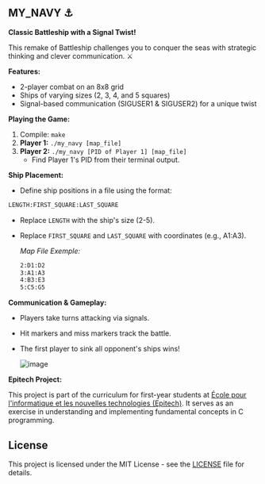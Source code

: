 ## MY_NAVY ⚓

**Classic Battleship with a Signal Twist!**

This remake of Battleship challenges you to conquer the seas with strategic thinking and clever communication. ⚔️

**Features:**

* 2-player combat on an 8x8 grid
* Ships of varying sizes (2, 3, 4, and 5 squares)
* Signal-based communication (SIGUSER1 & SIGUSER2) for a unique twist

**Playing the Game:**

1. Compile: `make`
2. **Player 1:** `./my_navy [map_file]`
3. **Player 2:** `./my_navy [PID of Player 1] [map_file]`
   - Find Player 1's PID from their terminal output.

**Ship Placement:**

* Define ship positions in a file using the format:
```txt
LENGTH:FIRST_SQUARE:LAST_SQUARE
```

- Replace `LENGTH` with the ship's size (2-5).
- Replace `FIRST_SQUARE` and `LAST_SQUARE` with coordinates (e.g., A1:A3).

  *Map File Exemple:*
  ```txt
  2:D1:D2
  3:A1:A3
  4:B3:E3
  5:C5:G5
  ```

**Communication & Gameplay:**

* Players take turns attacking via signals.
* Hit markers and miss markers track the battle.
* The first player to sink all opponent's ships wins!

   ![image](https://github.com/damsidams/MY_NAVY/assets/146728452/c15fb7cf-4c00-489d-9e1d-5d97e1ebe8a0)


**Epitech Project:**

This project is part of the curriculum for first-year students at [École pour l'informatique et les nouvelles technologies (Epitech)](https://www.epitech.eu/). It serves as an exercise in understanding and implementing fundamental concepts in C programming.

## License

This project is licensed under the MIT License - see the [LICENSE](LICENSE) file for details.
